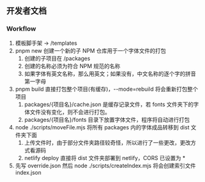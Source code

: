 ## 开发者文档

### Workflow

1. 模板脚手架 -> /templates
2. pnpm new 创建一个新的子 NPM 仓库用于一个字体文件的打包
    1. 创建的子项目在 /packages
    2. 创建的名称必须为符合 NPM 规范的名称
    3. 如果字体有英文名称，那么用英文；如果没有，中文名称的逐个字的拼音第一字母
3. pnpm build 直接打包整个项目(有缓存)，--mode=rebuild 将会重新打包整个项目
    1. packages/{项目名}/cache.json 是缓存记录文件，若 fonts 文件夹下的字体文件没有变化，则不会进行打包。
    2. packages/{项目名}/fonts 目录下放置字体文件，程序将自动进行打包
4. node ./scripts/moveFile.mjs 将所有 packages 内的字体成品转移到 dist 文件夹下面
    1. 上传文件时，由于部分文件夹路径较奇怪，所以进行了一些更改，更改方式看源码
    2. netlify deploy 直接将 dist 文件夹部署到 netlify，CORS 已设置为 \*
5. 先写 override.json 然后 node ./scripts/createIndex.mjs 将会创建索引文件 index.json

